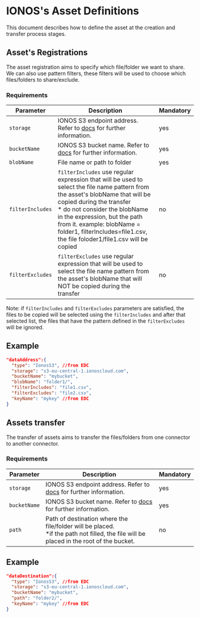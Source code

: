 
# IONOS's Asset Definitions

This document describes how to define the asset at the creation and transfer process stages.

## Asset's Registrations 
The asset registration aims to specify which file/folder we want to share. We can also use pattern filters, these filters will be used to choose which files/folders to share/exclude.

### Requirements


| Parameter        | Description                                                                                                                                                                                                                                                                                                                                                                         | Mandatory |
|------------------|-------------------------------------------------------------------------------------------------------------------------------------------------------------------------------------------------------------------------------------------------------------------------------------------------------------------------------------------------------------------------------------|-----------|
| `storage`        | IONOS S3 endpoint address. Refer to  [docs](https://docs.ionos.com/cloud/managed-services/s3-object-storage/s3-endpoints)  for further information.                                                                                                                                                                                                                                 | yes       |
| `bucketName`     | IONOS S3 bucket name.   Refer to  [docs](https://docs.ionos.com/cloud/managed-services/s3-object-storage/concepts/buckets) for further information.                                                                                                                                                                                                                                 | yes       |
| `blobName`       | File name or path to folder                                                                                                                                                                                                                                                                                                                                                         | yes       |
| `filterIncludes` | `filterIncludes` use regular expression that will be used to select the file name pattern from the asset's blobName that will be copied during the transfer <br/> * do not consider the blobName in the expression, but the path from it. example: blobName = folder1, filterIncludes=file1.csv, the file foloder1/file1.csv will be copied                                         | no        |
| `filterExcludes` | `filterExcludes` use regular expression that will be used to select the file name pattern from the asset's blobName that will NOT be copied during the transfer <br/> | no        |

Note:  if `filterIncludes` and  `filterExcludes` parameters are satisfied, the files to be copied will be selected using the `filterIncludes` and after that selected list, the files that have the pattern defined in the `filterExcludes` will be ignored.


## Example

```json
"dataAddress":{
  "type": "IonosS3", //from EDC
  "storage": "s3-eu-central-1.ionoscloud.com",
  "bucketName": "mybucket",
  "blobName": "folder1/",
  "filterIncludes": "file1.csv",
  "filterExcludes": "file2.csv",
  "keyName": "mykey" //from EDC
}
```

## Assets transfer
The transfer of assets aims to transfer the files/folders from one connector to another connector.

### Requirements


| Parameter    | Description                                                                                                                                         | Mandatory |
|--------------|-----------------------------------------------------------------------------------------------------------------------------------------------------|-----------|
| `storage`    | IONOS S3 endpoint address. Refer to  [docs](https://docs.ionos.com/cloud/managed-services/s3-object-storage/s3-endpoints)  for further information. | yes       |
| `bucketName` | IONOS S3 bucket name.   Refer to  [docs](https://docs.ionos.com/cloud/managed-services/s3-object-storage/concepts/buckets) for further information. | yes       |
| `path`       | Path of destination where the file/folder will be placed. </br>  *if the path not filled, the file will be placed in the root of the bucket.        | no        |


## Example

```json
"dataDestination":{
  "type": "IonosS3", //from EDC
  "storage": "s3-eu-central-1.ionoscloud.com",
  "bucketName": "mybucket",
  "path": "folder2/",
  "keyName": "mykey" //from EDC
}
```